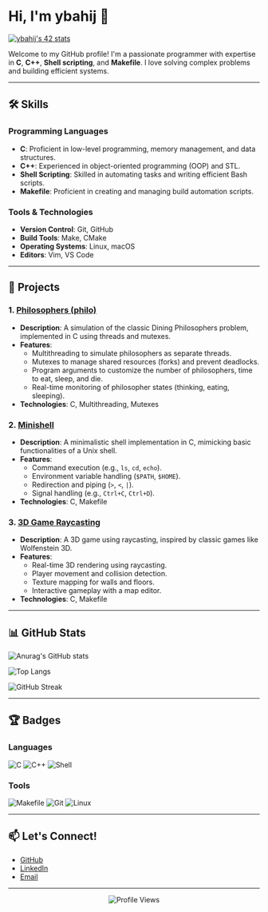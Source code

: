 # Hi, I'm ybahij 👋

<a href="https://github.com/oakoudad/badge42">
  <img src="https://badge.mediaplus.ma/colorfulwaves/ybahij" alt="ybahij's 42 stats" />
</a>

Welcome to my GitHub profile! I'm a passionate programmer with expertise in **C**, **C++**, **Shell scripting**, and **Makefile**. I love solving complex problems and building efficient systems.

---

## 🛠️ Skills

### Programming Languages
- **C**: Proficient in low-level programming, memory management, and data structures.
- **C++**: Experienced in object-oriented programming (OOP) and STL.
- **Shell Scripting**: Skilled in automating tasks and writing efficient Bash scripts.
- **Makefile**: Proficient in creating and managing build automation scripts.

### Tools & Technologies
- **Version Control**: Git, GitHub
- **Build Tools**: Make, CMake
- **Operating Systems**: Linux, macOS
- **Editors**: Vim, VS Code

---

## 🚀 Projects

### 1. [Philosophers (philo)](https://github.com/ybahij/philo2)
- **Description**: A simulation of the classic Dining Philosophers problem, implemented in C using threads and mutexes.
- **Features**:
  - Multithreading to simulate philosophers as separate threads.
  - Mutexes to manage shared resources (forks) and prevent deadlocks.
  - Program arguments to customize the number of philosophers, time to eat, sleep, and die.
  - Real-time monitoring of philosopher states (thinking, eating, sleeping).
- **Technologies**: C, Multithreading, Mutexes

### 2. [Minishell](https://github.com/ybahij/mininshell)
- **Description**: A minimalistic shell implementation in C, mimicking basic functionalities of a Unix shell.
- **Features**:
  - Command execution (e.g., `ls`, `cd`, `echo`).
  - Environment variable handling (`$PATH`, `$HOME`).
  - Redirection and piping (`>`, `<`, `|`).
  - Signal handling (e.g., `Ctrl+C`, `Ctrl+D`).
- **Technologies**: C, Makefile

### 3. [3D Game Raycasting](https://github.com/ybahij/cub3d)
- **Description**: A 3D game using raycasting, inspired by classic games like Wolfenstein 3D.
- **Features**:
  - Real-time 3D rendering using raycasting.
  - Player movement and collision detection.
  - Texture mapping for walls and floors.
  - Interactive gameplay with a map editor.
- **Technologies**: C, Makefile

---

## 📊 GitHub Stats

![Anurag's GitHub stats](https://github-readme-stats.vercel.app/api?username=ybahij&show_icons=true&theme=transparent)

![Top Langs](https://github-readme-stats.vercel.app/api/top-langs/?username=ybahij&layout=compact&theme=transparent)

![GitHub Streak](https://streak-stats.demolab.com/?user=ybahij&theme=transparent)

---

## 🏆 Badges

### Languages
![C](https://img.shields.io/badge/C-50%25-blue)
![C++](https://img.shields.io/badge/C++-30%25-green)
![Shell](https://img.shields.io/badge/Shell-20%25-yellow)

### Tools
![Makefile](https://img.shields.io/badge/Makefile-1.16%25-lightgrey)
![Git](https://img.shields.io/badge/Git-F05032?logo=git&logoColor=white)
![Linux](https://img.shields.io/badge/Linux-FCC624?logo=linux&logoColor=black)

---

## 📫 Let's Connect!

- [GitHub](https://github.com/ybahij)
- [LinkedIn]([https://www.linkedin.com/in/yourprofile](https://www.linkedin.com/in/youssef-bahij-812b73197/))
- [Email](mailto:youssefbahij2000@gmail.com)

---

<p align="center">
  <img src="https://komarev.com/ghpvc/?username=ybahij&label=Profile%20Views&color=blue&style=flat" alt="Profile Views" />
</p>

